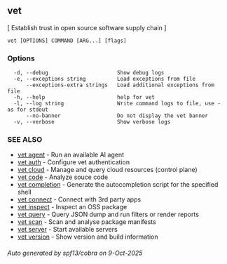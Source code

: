 ## vet

[ Establish trust in open source software supply chain ]

```
vet [OPTIONS] COMMAND [ARG...] [flags]
```

### Options

```
  -d, --debug                      Show debug logs
  -e, --exceptions string          Load exceptions from file
      --exceptions-extra strings   Load additional exceptions from file
  -h, --help                       help for vet
  -l, --log string                 Write command logs to file, use - as for stdout
      --no-banner                  Do not display the vet banner
  -v, --verbose                    Show verbose logs
```

### SEE ALSO

* [vet agent](vet_agent.md)	 - Run an available AI agent
* [vet auth](vet_auth.md)	 - Configure vet authentication
* [vet cloud](vet_cloud.md)	 - Manage and query cloud resources (control plane)
* [vet code](vet_code.md)	 - Analyze souce code
* [vet completion](vet_completion.md)	 - Generate the autocompletion script for the specified shell
* [vet connect](vet_connect.md)	 - Connect with 3rd party apps
* [vet inspect](vet_inspect.md)	 - Inspect an OSS package
* [vet query](vet_query.md)	 - Query JSON dump and run filters or render reports
* [vet scan](vet_scan.md)	 - Scan and analyse package manifests
* [vet server](vet_server.md)	 - Start available servers
* [vet version](vet_version.md)	 - Show version and build information

###### Auto generated by spf13/cobra on 9-Oct-2025
